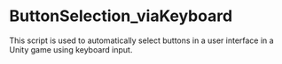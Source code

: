 # ButtonSelection_viaKeyboard
This script is used to automatically select buttons in a user interface in a Unity game using keyboard input.
